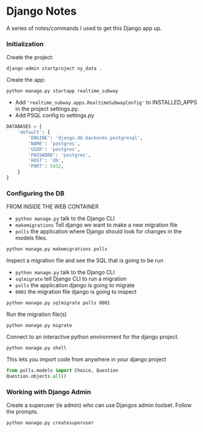 # Django Notes

A series of notes/commands I used to get this Django app up. 


### Initialization 

Create the project:

`django-admin startproject ny_data .`

Create the app:

`python manage.py startapp realtime_subway`

- Add `'realtime_subway.apps.RealtimeSubwayConfig'` to INSTALLED_APPS in the project settings.py.
- Add PSQL config to settings.py

```py
DATABASES = {
    'default': {
        'ENGINE': 'django.db.backends.postgresql',
        'NAME': 'postgres',
        'USER': 'postgres',
        'PASSWORD': 'postgres',
        'HOST': 'db',
        'PORT': 5432,
    }
}
```

### Configuring the DB

FROM INSIDE THE WEB CONTAINER

- `python manage.py` talk to the Django CLI
- `makemigrations` Tell django we want to make a new migration file
- `polls` the application where Django should look for changes in the models files.

`python manage.py makemigrations polls`

Inspect a migration file and see the SQL that is going to be run

- `python manage.py` talk to the Django CLI
- `sqlmigrate` tell Django CLI to run a migration
- `polls` the application django is going to migrate
- `0001` the migration file django is going to inspect

`python manage.py sqlmigrate polls 0001`

Run the migration file(s)

`python manage.py migrate`

Connect to an interactive python environment for the django project.

`python manage.py shell`

This lets you import code from anywhere in your django project

```py
from polls.models import Choice, Question
Question.objects.all()
```


### Working with Django Admin

Create a superuser (ie admin) who can use Djangos admin toolset. Follow the prompts.

`python manage.py createsuperuser`
